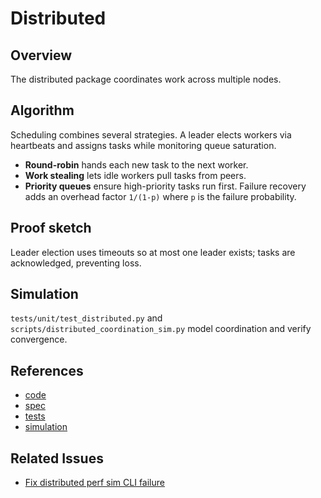 # Distributed

## Overview
The distributed package coordinates work across multiple nodes.

## Algorithm
Scheduling combines several strategies. A leader elects workers via
heartbeats and assigns tasks while monitoring queue saturation.
- **Round-robin** hands each new task to the next worker.
- **Work stealing** lets idle workers pull tasks from peers.
- **Priority queues** ensure high-priority tasks run first.
Failure recovery adds an overhead factor ``1/(1-p)`` where ``p`` is the
failure probability.

## Proof sketch
Leader election uses timeouts so at most one leader exists; tasks are
acknowledged, preventing loss.

## Simulation
`tests/unit/test_distributed.py` and `scripts/distributed_coordination_sim.py`
model coordination and verify convergence.

## References
- [code](../../src/autoresearch/distributed/)
- [spec](../specs/distributed.md)
- [tests](../../tests/unit/test_distributed.py)
- [simulation](../../scripts/distributed_coordination_sim.py)

## Related Issues
- [Fix distributed perf sim CLI failure][issue]

[issue]: ../../issues/archive/fix-distributed-perf-sim-cli-failure.md

